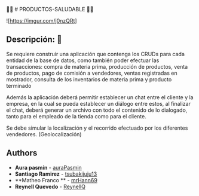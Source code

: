  🥦🥒 # PRODUCTOS-SALUDABLE 🥦🥒

![https://imgur.com/j0nzQRt]

## Descripción: 🍑
Se requiere construir una aplicación que contenga los CRUDs para cada entidad de la base de datos, como también poder efectuar las transacciones: compra de materia prima, producción de productos, venta de productos, pago de comisión a vendedores, ventas registradas en mostrador, consulta de los inventarios de materia prima y producto terminado


Además la aplicación deberá permitir establecer un chat entre el cliente y la empresa, en la cual se pueda establecer un diálogo entre estos, al finalizar el chat, deberá generar un archivo con todo el contenido de lo dialogado, tanto para el empleado de la tienda como para el cliente.


Se debe simular la localización y el recorrido efectuado por los diferentes vendedores. (Geolocalización)

## Authors
* **Aura pasmin** - [auraPasmin](https://github.com/auraPasm)
* **Santiago Ramirez** - [tsubakijuju13](https://github.com/tsubakijuju13)
* **Matheo Franco ** - [mrHann69](https://github.com/mrHann69?tab=repositories)
* **Reynell Quevedo** - [ReynellQ](https://github.com/ReynellQ?tab=repositories)


